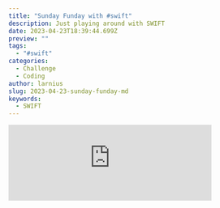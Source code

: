 ```yaml
---
title: "Sunday Funday with #swift"
description: Just playing around with SWIFT
date: 2023-04-23T18:39:44.699Z
preview: ""
tags:
  - "#swift"
categories:
  - Challenge
  - Coding
author: larnius
slug: 2023-04-23-sunday-funday-md
keywords:
  - SWIFT
---
```

<iframe src="https://mastodontech.de/@larnius/110249620515428450/embed" class="mastodon-embed" style="max-width: 100%; border: 0" width="400" allowfullscreen="allowfullscreen"></iframe><script src="https://mastodontech.de/embed.js" async="async"></script>